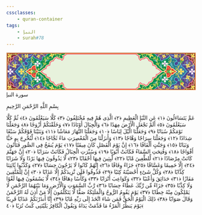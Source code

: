 ```yaml
---
cssclasses:
    - quran-container
tags:
    - النبإ
    - surah#78
---
```

<div class="quran-container">
<span class="second-border"></span>
<span class="border"></span>
<div class="head-container">
<img src="https://raw.githubusercontent.com/LORDyyyyy/obsidian-the_quran_vault/main/The%20Quran%20Vault/src/webview/surah_head.png" height=100>
<div class="surah-name">
<span class="surah-name-fnt">سورة النبإ</span>
</div>
</div>
<div class="quran-content">
<div class="name-of-god"> <p> بِسْمِ اللَّهِ الرَّحْمَنِ الرَّحِيمِ </p></div>
<p>
<span class="sign" id="f1">عَمَّ يَتَسَاءَلُونَ <span>﴿</span>١<span>﴾</span></span>
<span class="sign" id="f2">عَنِ النَّبَإِ الْعَظِيمِ <span>﴿</span>٢<span>﴾</span></span>
<span class="sign" id="f3">الَّذِى هُمْ فِيهِ مُخْتَلِفُونَ <span>﴿</span>٣<span>﴾</span></span>
<span class="sign" id="f4">كَلَّا سَيَعْلَمُونَ <span>﴿</span>٤<span>﴾</span></span>
<span class="sign" id="f5">ثُمَّ كَلَّا سَيَعْلَمُونَ <span>﴿</span>٥<span>﴾</span></span>
<span class="sign" id="f6">أَلَمْ نَجْعَلِ الْأَرْضَ مِهَدًا <span>﴿</span>٦<span>﴾</span></span>
<span class="sign" id="f7">وَالْجِبَالَ أَوْتَادًا <span>﴿</span>٧<span>﴾</span></span>
<span class="sign" id="f8">وَخَلَقْنَكُمْ أَزْوَجًا <span>﴿</span>٨<span>﴾</span></span>
<span class="sign" id="f9">وَجَعَلْنَا نَوْمَكُمْ سُبَاتًا <span>﴿</span>٩<span>﴾</span></span>
<span class="sign" id="f10">وَجَعَلْنَا الَّيْلَ لِبَاسًا <span>﴿</span>١۰<span>﴾</span></span>
<span class="sign" id="f11">وَجَعَلْنَا النَّهَارَ مَعَاشًا <span>﴿</span>١١<span>﴾</span></span>
<span class="sign" id="f12">وَبَنَيْنَا فَوْقَكُمْ سَبْعًا شِدَادًا <span>﴿</span>١٢<span>﴾</span></span>
<span class="sign" id="f13">وَجَعَلْنَا سِرَاجًا وَهَّاجًا <span>﴿</span>١٣<span>﴾</span></span>
<span class="sign" id="f14">وَأَنزَلْنَا مِنَ الْمُعْصِرَتِ مَاءً ثَجَّاجًا <span>﴿</span>١٤<span>﴾</span></span>
<span class="sign" id="f15">لِّنُخْرِجَ بِهِ حَبًّا وَنَبَاتًا <span>﴿</span>١٥<span>﴾</span></span>
<span class="sign" id="f16">وَجَنَّتٍ أَلْفَافًا <span>﴿</span>١٦<span>﴾</span></span>
<span class="sign" id="f17">إِنَّ يَوْمَ الْفَصْلِ كَانَ مِيقَتًا <span>﴿</span>١٧<span>﴾</span></span>
<span class="sign" id="f18">يَوْمَ يُنفَخُ فِى الصُّورِ فَتَأْتُونَ أَفْوَاجًا <span>﴿</span>١٨<span>﴾</span></span>
<span class="sign" id="f19">وَفُتِحَتِ السَّمَاءُ فَكَانَتْ أَبْوَبًا <span>﴿</span>١٩<span>﴾</span></span>
<span class="sign" id="f20">وَسُيِّرَتِ الْجِبَالُ فَكَانَتْ سَرَابًا <span>﴿</span>٢۰<span>﴾</span></span>
<span class="sign" id="f21">إِنَّ جَهَنَّمَ كَانَتْ مِرْصَادًا <span>﴿</span>٢١<span>﴾</span></span>
<span class="sign" id="f22">لِّلطَّغِينَ مََٔابًا <span>﴿</span>٢٢<span>﴾</span></span>
<span class="sign" id="f23">لَّبِثِينَ فِيهَا أَحْقَابًا <span>﴿</span>٢٣<span>﴾</span></span>
<span class="sign" id="f24">لَّا يَذُوقُونَ فِيهَا بَرْدًا وَلَا شَرَابًا <span>﴿</span>٢٤<span>﴾</span></span>
<span class="sign" id="f25">إِلَّا حَمِيمًا وَغَسَّاقًا <span>﴿</span>٢٥<span>﴾</span></span>
<span class="sign" id="f26">جَزَاءً وِفَاقًا <span>﴿</span>٢٦<span>﴾</span></span>
<span class="sign" id="f27">إِنَّهُمْ كَانُوا لَا يَرْجُونَ حِسَابًا <span>﴿</span>٢٧<span>﴾</span></span>
<span class="sign" id="f28">وَكَذَّبُوا بَِٔايَتِنَا كِذَّابًا <span>﴿</span>٢٨<span>﴾</span></span>
<span class="sign" id="f29">وَكُلَّ شَىْءٍ أَحْصَيْنَهُ كِتَبًا <span>﴿</span>٢٩<span>﴾</span></span>
<span class="sign" id="f30">فَذُوقُوا فَلَن نَّزِيدَكُمْ إِلَّا عَذَابًا <span>﴿</span>٣۰<span>﴾</span></span>
<span class="sign" id="f31">إِنَّ لِلْمُتَّقِينَ مَفَازًا <span>﴿</span>٣١<span>﴾</span></span>
<span class="sign" id="f32">حَدَائِقَ وَأَعْنَبًا <span>﴿</span>٣٢<span>﴾</span></span>
<span class="sign" id="f33">وَكَوَاعِبَ أَتْرَابًا <span>﴿</span>٣٣<span>﴾</span></span>
<span class="sign" id="f34">وَكَأْسًا دِهَاقًا <span>﴿</span>٣٤<span>﴾</span></span>
<span class="sign" id="f35">لَّا يَسْمَعُونَ فِيهَا لَغْوًا وَلَا كِذَّبًا <span>﴿</span>٣٥<span>﴾</span></span>
<span class="sign" id="f36">جَزَاءً مِّن رَّبِّكَ عَطَاءً حِسَابًا <span>﴿</span>٣٦<span>﴾</span></span>
<span class="sign" id="f37">رَّبِّ السَّمَوَتِ وَالْأَرْضِ وَمَا بَيْنَهُمَا الرَّحْمَنِ لَا يَمْلِكُونَ مِنْهُ خِطَابًا <span>﴿</span>٣٧<span>﴾</span></span>
<span class="sign" id="f38">يَوْمَ يَقُومُ الرُّوحُ وَالْمَلَئِكَةُ صَفًّا لَّا يَتَكَلَّمُونَ إِلَّا مَنْ أَذِنَ لَهُ الرَّحْمَنُ وَقَالَ صَوَابًا <span>﴿</span>٣٨<span>﴾</span></span>
<span class="sign" id="f39">ذَلِكَ الْيَوْمُ الْحَقُّ فَمَن شَاءَ اتَّخَذَ إِلَى رَبِّهِ مََٔابًا <span>﴿</span>٣٩<span>﴾</span></span>
<span class="sign" id="f40">إِنَّا أَنذَرْنَكُمْ عَذَابًا قَرِيبًا يَوْمَ يَنظُرُ الْمَرْءُ مَا قَدَّمَتْ يَدَاهُ وَيَقُولُ الْكَافِرُ يَلَيْتَنِى كُنتُ تُرَبًا <span>﴿</span>٤۰<span>﴾</span></span>

</p>
</div>
<span class="border" style="margin-top:25px;"></span>
<span class="second-border-bottom"></span>
</div>
